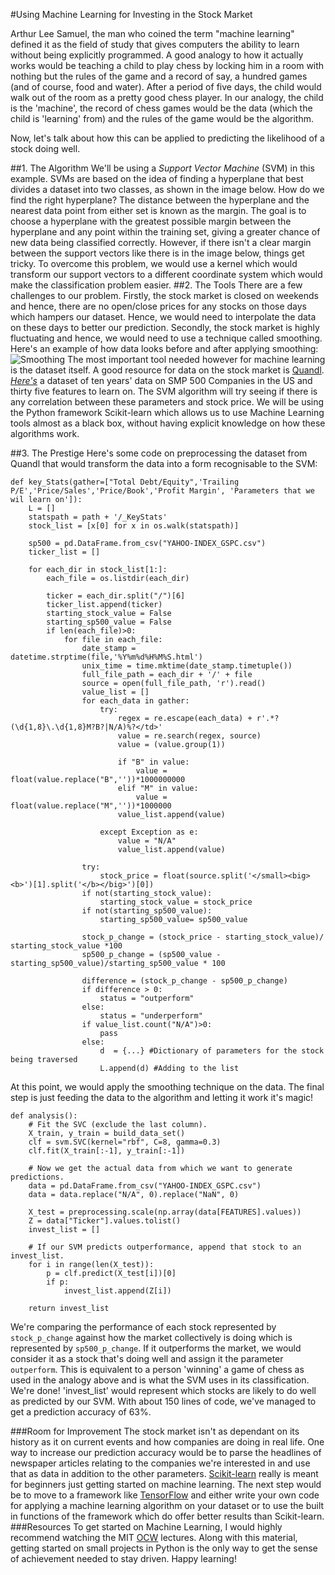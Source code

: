 #Using Machine Learning for Investing in the Stock Market

Arthur Lee Samuel, the man who coined the term "machine learning" defined it as the field of
study that gives computers the ability to learn without being explicitly programmed. A good analogy to how it actually works would be teaching a child to play chess by locking him in a room with nothing but the rules of the game and a record of say, a hundred games (and of course, food and water). After a period of five days, the child would walk out of the room as a pretty good chess player. In our analogy, the child is the 'machine', the record of chess games would be the data (which the child is 'learning' from) and the rules of the game would be the algorithm.

Now, let's talk about how this can be applied to predicting the likelihood of a stock doing well.

##1. The Algorithm
We'll be using a *Support Vector Machine* (SVM) in this example. SVMs are based on the idea of finding a hyperplane that best divides a dataset into two classes, as shown in the image below. How do we find the right hyperplane? The distance between the hyperplane and the nearest data point from either set is known as the margin. The goal is to choose a hyperplane with the greatest possible margin between the hyperplane and any point within the training set, giving a greater chance of new data being classified correctly. However, if there isn't a clear margin between the support vectors like there is in the image below, things get tricky. To overcome this problem, we would use a kernel which would transform our support vectors to a different coordinate system which would make the classification problem easier. 
##2. The Tools
There are a few challenges to our problem. Firstly, the stock market is closed on weekends and hence, there are no open/close prices for any stocks on those days which hampers our dataset. Hence, we would need to interpolate the data on these days to better our prediction. Secondly, the stock market is highly fluctuating and hence, we would need to use a technique called smoothing. Here's an example of how data looks before and after applying smoothing: 
![Smoothing](https://imgur.com/tJSnvVq)
The most important tool needed however for machine learning is the dataset itself. A good resource for data on the stock market is [Quandl](https://www.quandl.com/product/WIKIP/WIKI/PRICES-Quandl-End-Of-Day-Stocks-Info). [*Here's*](https://raw.githubusercontent.com/michaelgu95/machine-learning-stocks/master/YAHOO-INDEX_GSPC.csv) a dataset of ten years' data on SMP 500 Companies in the US and thirty five features to learn on. The SVM algorithm will try seeing if there is any correlation between these parameters and stock price.  We will be using the Python framework Scikit-learn which allows us to use Machine Learning tools almost as a black box, without having explicit knowledge on how these algorithms work.


##3. The Prestige
Here's some code on preprocessing the dataset from Quandl that would transform the data into a form recognisable to the SVM:

```
def key_Stats(gather=["Total Debt/Equity",'Trailing P/E','Price/Sales','Price/Book','Profit Margin', 'Parameters that we wil learn on']):
	L = []
	statspath = path + '/_KeyStats'
	stock_list = [x[0] for x in os.walk(statspath)]
 	
	sp500 = pd.DataFrame.from_csv("YAHOO-INDEX_GSPC.csv")
	ticker_list = []
 	
	for each_dir in stock_list[1:]:
 		each_file = os.listdir(each_dir)
 		
 		ticker = each_dir.split("/")[6]
 		ticker_list.append(ticker)
 		starting_stock_value = False
 		starting_sp500_value = False
 		if len(each_file)>0:
 			for file in each_file:
 				date_stamp = datetime.strptime(file,'%Y%m%d%H%M%S.html')
 				unix_time = time.mktime(date_stamp.timetuple())
 				full_file_path = each_dir + '/' + file  
 				source = open(full_file_path, 'r').read()
				value_list = []
				for each_data in gather:
					try:
						regex = re.escape(each_data) + r'.*?(\d{1,8}\.\d{1,8}M?B?|N/A)%?</td>'
						value = re.search(regex, source)
						value = (value.group(1))

	 					if "B" in value:
	 						value = float(value.replace("B",''))*1000000000
	 					elif "M" in value:
	 						value = float(value.replace("M",''))*1000000
	 					value_list.append(value)
	 					
	 				except Exception as e:
	 					value = "N/A"
	 					value_list.append(value)
				
				try:
					stock_price = float(source.split('</small><big><b>')[1].split('</b></big>')[0])
				if not(starting_stock_value):
					starting_stock_value = stock_price
				if not(starting_sp500_value):
					starting_sp500_value= sp500_value

				stock_p_change = (stock_price - starting_stock_value)/ starting_stock_value *100
				sp500_p_change = (sp500_value - starting_sp500_value)/starting_sp500_value * 100

				difference = (stock_p_change - sp500_p_change)
				if difference > 0:
					status = "outperform"
				else:
					status = "underperform"
				if value_list.count("N/A")>0:
					pass
				else:
					d  = {...} #Dictionary of parameters for the stock being traversed 
					L.append(d) #Adding to the list 
```

At this point, we would apply the smoothing technique on the data. The final step is just feeding the data to the algorithm and letting it work it's magic!
```
def analysis():
    # Fit the SVC (exclude the last column).
    X_train, y_train = build_data_set()
    clf = svm.SVC(kernel="rbf", C=8, gamma=0.3)
    clf.fit(X_train[:-1], y_train[:-1])

    # Now we get the actual data from which we want to generate predictions.
    data = pd.DataFrame.from_csv("YAHOO-INDEX_GSPC.csv")
    data = data.replace("N/A", 0).replace("NaN", 0)

    X_test = preprocessing.scale(np.array(data[FEATURES].values))
    Z = data["Ticker"].values.tolist()
    invest_list = []

    # If our SVM predicts outperformance, append that stock to an invest_list.
    for i in range(len(X_test)):
        p = clf.predict(X_test[i])[0]
        if p:
            invest_list.append(Z[i])

    return invest_list
```

We're comparing the performance of each stock represented by  `stock_p_change` against how the market collectively is doing which is represented by `sp500_p_change`. If it outperforms the market, we would consider it as a stock that's doing well and assign it the parameter `outperform`. This is equivalent to a person 'winning' a game of chess as used in the analogy above and is what the SVM uses in its classification. 	
We're done! 'invest_list' would represent which stocks are likely to do well as predicted by our SVM. With about 150 lines of code, we've managed to get a prediction accuracy of 63%.

###Room for Improvement
The stock market isn't as dependant on its history as it on current events and how companies are doing in real life. One way to increase our prediction accuracy would be to parse the headlines of newspaper articles relating to the companies we're interested in and use that as data in addition to the other parameters. [Scikit-learn](http://scikit-learn.org/stable/) really is meant for beginners just getting started on machine learning. The next step would be to move to a framework like [TensorFlow](https://www.tensorflow.org/) and either write your own code for applying a machine learning algorithm on your dataset or to use the built in functions of the framework which do offer better results than Scikit-learn.
###Resources
To get started on Machine Learning, I would highly recommend watching the MIT [OCW](https://www.youtube.com/watch?v=TjZBTDzGeGg&list=PLUl4u3cNGP63gFHB6xb-kVBiQHYe_4hSi) lectures. Along with this material, getting started on small projects in Python is the only way to get the sense of achievement needed to stay driven. Happy learning!